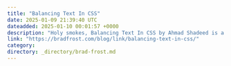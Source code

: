 ```yaml
---
title: "Balancing Text In CSS"
date: 2025-01-09 21:39:40 UTC
dateadded: 2025-01-10 00:01:57 +0000
description: "Holy smokes, Balancing Text In CSS by Ahmad Shadeed is a phenomenal deep dive into a thorny subject. Definitely worth a read. Related: I finally added text-wrap: balance to my website’s h1 tags because title wrapping on this post finally […]"
link: "https://bradfrost.com/blog/link/balancing-text-in-css/"
category:
directory: _directory/brad-frost.md
---
```

